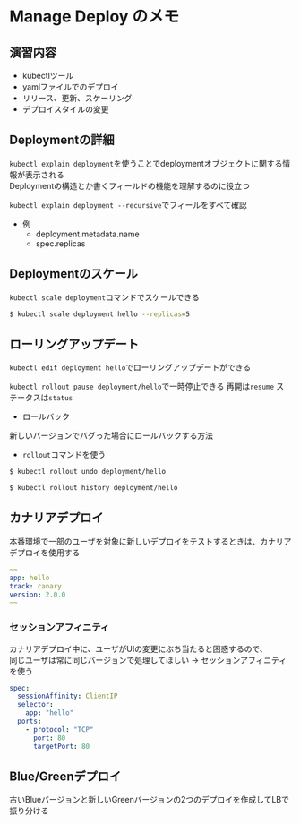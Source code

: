 # Manage Deploy のメモ

## 演習内容

- kubectlツール
- yamlファイルでのデプロイ
- リリース、更新、スケーリング
- デプロイスタイルの変更

## Deploymentの詳細

`kubectl explain deployment`を使うことでdeploymentオブジェクトに関する情報が表示される  
Deploymentの構造とか書くフィールドの機能を理解するのに役立つ

`kubectl explain deployment --recursive`でフィールをすべて確認

- 例
  - deployment.metadata.name
  - spec.replicas

## Deploymentのスケール

`kubectl scale deployment`コマンドでスケールできる

```sh
$ kubectl scale deployment hello --replicas=5
```

## ローリングアップデート

`kubectl edit deployment hello`でローリングアップデートができる

`kubectl rollout pause deployment/hello`で一時停止できる 再開は`resume` ステータスは`status`

- ロールバック

新しいバージョンでバグった場合にロールバックする方法

- `rollout`コマンドを使う

```sh
$ kubectl rollout undo deployment/hello

$ kubectl rollout history deployment/hello
```

## カナリアデプロイ

本番環境で一部のユーザを対象に新しいデプロイをテストするときは、カナリアデプロイを使用する

```yaml
~~
app: hello
track: canary
version: 2.0.0
~~
```

### セッションアフィニティ

カナリアデプロイ中に、ユーザがUIの変更にぶち当たると困惑するので、  
同じユーザは常に同じバージョンで処理してほしい → セッションアフィニティを使う

```yaml
spec:
  sessionAffinity: ClientIP
  selector:
    app: "hello"
  ports:
    - protocol: "TCP"
      port: 80
      targetPort: 80
```

## Blue/Greenデプロイ

古いBlueバージョンと新しいGreenバージョンの2つのデプロイを作成してLBで振り分ける
